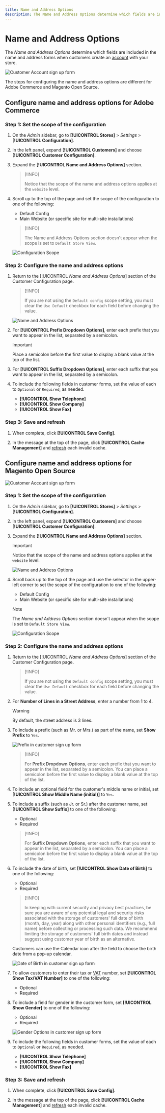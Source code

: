 ```yaml
---
title: Name and Address Options
description: The Name and Address Options determine which fields are included in the name and address forms.
---
```


# Name and Address Options

The _Name and Address Options_ determine which fields are included in the name and address forms when customers create an [account](../customers/account-create.md) with your store.

![Customer Account sign up form](assets/storefront-customer-account-address-book.png)

The steps for configuring the name and address options are different for Adobe Commerce and Magento Open Source.

## Configure name and address options for Adobe Commerce

### Step 1: Set the scope of the configuration

1. On the _Admin_ sidebar, go to **[!UICONTROL Stores]** > _Settings_ > **[!UICONTROL Configuration]**.

1. In the left panel, expand **[!UICONTROL Customers]** and choose **[!UICONTROL Customer Configuration]**.

1. Expand the **[!UICONTROL Name and Address Options]** section.

   >[!INFO]
   >
   > Notice that the scope of the name and address options applies at the `website` level.

1. Scroll up to the top of the page and set the scope of the configuration to one of the following:

   - Default Config
   - Main Website (or specific site for multi-site installations)

   >[!INFO]
   >
   > The Name and Address Options section doesn't appear when the scope is set to `Default Store View`.

   ![Configuration Scope](assets/customer-configuration-scope-ee.png)

### Step 2: Configure the name and address options

1. Return to the [!UICONTROL _Name and Address Options_] section of the Customer Configuration page.

   >[!INFO]
   >
   > If you are not using the `Default config` scope setting, you must clear the `Use Default` checkbox for each field before changing the value.

   ![Name and Address Options](assets/customer-configuration-name-address-options-ee.png)

1. For **[!UICONTROL Prefix Dropdown Options]**, enter each prefix that you want to appear in the list, separated by a semicolon.

   >[!IMPORTANT]
   >
   > Place a semicolon before the first value to display a blank value at the top of the list.

1. For **[!UICONTROL Suffix Dropdown Options]**, enter each suffix that you want to appear in the list, separated by a semicolon.

1. To include the following fields in customer forms, set the value of each to `Optional` or `Required`, as needed.

   - **[!UICONTROL Show Telephone]**
   - **[!UICONTROL Show Company]**
   - **[!UICONTROL Show Fax]**

### Step 3: Save and refresh

1. When complete, click **[!UICONTROL Save Config]**.

1. In the message at the top of the page, click **[!UICONTROL Cache Management]** and [refresh](../systems/cache-management.md) each invalid cache.

## Configure name and address options for Magento Open Source

![Customer Account sign up form](assets/storefront-customer-account-signup.png)

### Step 1: Set the scope of the configuration

1. On the _Admin_ sidebar, go to **[!UICONTROL Stores]** > _Settings_ > **[!UICONTROL Configuration]**.

1. In the left panel, expand **[!UICONTROL Customers]** and choose **[!UICONTROL Customer Configuration]**.

1. Expand the **[!UICONTROL Name and Address Options]** section.

   >[!IMPORTANT]
   >
   > Notice that the scope of the name and address options applies at the `website` level.

   ![Name and Address Options](assets/customer-configuration-name-address-options-ce.png)

1. Scroll back up to the top of the page and use the selector in the upper-left corner to set the scope of the configuration to one of the following:

   - Default Config
   - Main Website (or specific site for multi-site installations)

   >[!NOTE]
   >
   > The _Name and Address Options_ section doesn't appear when the scope is set to `Default Store View`.

   ![Configuration Scope](assets/configuration-scope.png)

### Step 2: Configure the name and address options

1. Return to the [!UICONTROL _Name and Address Options_] section of the Customer Configuration page.

   >[!INFO]
   >
   > If you are not using the `Default config` scope setting, you must clear the `Use Default` checkbox for each field before changing the value.

1. For **Number of Lines in a Street Address**, enter a number from 1 to 4.

   >[!WARNING]
   >
   > By default, the street address is 3 lines.

1. To include a prefix (such as Mr. or Mrs.) as part of the name, set **Show Prefix** to `Yes`.

   ![Prefix in customer sign up form](assets/storefront-customer-account-prefix.png)

   >[!INFO]
   >
   > For **Prefix Dropdown Options**, enter each prefix that you want to appear in the list, separated by a semicolon. You can place a semicolon before the first value to display a blank value at the top of the list.

1. To include an optional field for the customer's middle name or initial, set **[!UICONTROL Show Middle Name (initial)]** to `Yes`.

1. To include a suffix (such as Jr. or Sr.) after the customer name, set **[!UICONTROL Show Suffix]** to one of the following:

   - Optional
   - Required

   >[!INFO]
   >
   > For **Suffix Dropdown Options**, enter each suffix that you want to appear in the list, separated by a semicolon. You can place a semicolon before the first value to display a blank value at the top of the list.

1. To include the date of birth, set **[!UICONTROL Show Date of Birth]** to one of the following:

   - Optional
   - Required

   >[!INFO]
   >
   > In keeping with current security and privacy best practices, be sure you are aware of any potential legal and security risks associated with the storage of customers' full date of birth (month, day, year) along with other personal identifiers (e.g., full name) before collecting or processing such data. We recommend limiting the storage of customers' full birth dates and instead suggest using customer year of birth as an alternative.

   Customers can use the Calendar icon after the field to choose the birth date from a pop-up calendar.

   ![Date of Birth in customer sign up form](assets/storefront-customer-account-date-of-birth.png)

1. To allow customers to enter their tax or [VAT](../stores-purchase/vat.md) number, set **[!UICONTROL Show Tax/VAT Number]** to one of the following:

   - Optional
   - Required

1. To include a field for gender in the customer form, set **[!UICONTROL Show Gender]** to one of the following:

   - Optional
   - Required

   ![Gender Options in customer sign up form](assets/storefront-customer-account-gender.png)

1. To include the following fields in customer forms, set the value of each to `Optional` or `Required`, as needed.

   - **[!UICONTROL Show Telephone]**
   - **[!UICONTROL Show Company]**
   - **[!UICONTROL Show Fax]**

### Step 3: Save and refresh

1. When complete, click **[!UICONTROL Save Config]**.

1. In the message at the top of the page, click **[!UICONTROL Cache Management]** and [refresh](../systems/cache-management.md) each invalid cache.
